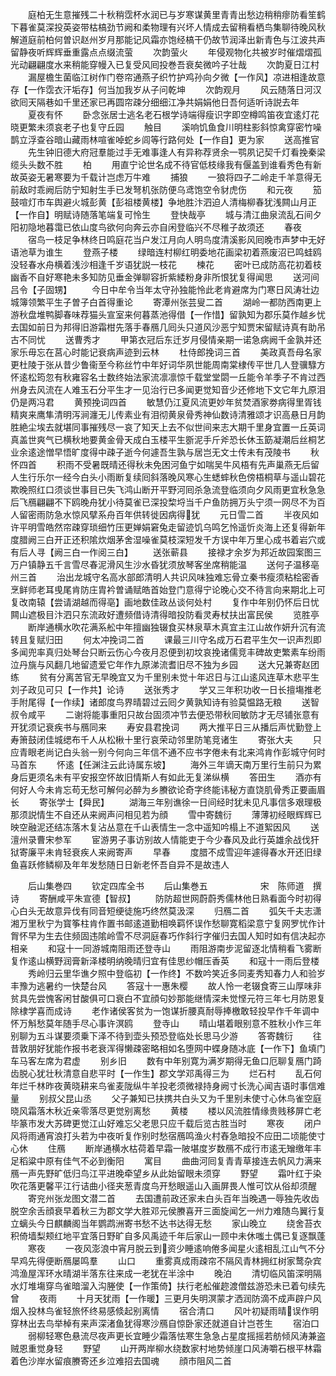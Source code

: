<!-- { "loadSidebar": true } -->
　　庭柏无生意摧残二十秋稍霑杯水润已与岁寒谋黄里青青出愁边稍稍瘳防看笙鹤下暮雀莫深投英姿带枯槁劲节阙和柔物理有兴坏人情成去留稍看栖鸟集聊待晚风秋解道庭前柏何曽识赵州岁月那能记风霜亦饱经槁干仍故节润泽出新青色与江波共声留静夜听辉辉垂重露点点缀流萤
　　次韵萤火
　　年侵观物化共被岁时催熠熠孤光动翩翩度水来稍能穿幔入已复受风囘投巻吾衰矣微吟子壮哉
　　次韵夏日江村
　　漏屋檐生菌临江树作门卷帘通燕子织竹护鸡孙向夕微【一作风】凉进相逢故意存【一作霑衣汗垢存】何当加我岁从子问乾坤
　　次韵观月
　　风云随落日河汉欲囘天隔巷如千里还家已再圆帘疎分细细江净共娟娟他日吾何适听诗説去年
　　夏夜有怀
　　卧念张居士逃名老石根学诗端得瘦识字即空樽鸣笛夜宜逺灯花晓更繁未须哀老子也复守丘园
　　触目
　　溪响饥鱼食川明柱影斜惊禽穿密竹噪鹊立浮查谷暗山藏雨林喧雀啅蛇乡闾等行路何处【一作自】更为家
　　送高推官
　　先生钟旧德大府冠羣能过手无难事逢人有异称荐贤余一鹗夙记契千灯看挽秦梁缆头头数不胜
　　柏
　　用直宁论世名成不待官低枝缘我有偃盖到谁看秀色有新故英姿无暑寒要为千载计岂虑万牛难
　　捕狼
　　一狼将四子二岭走千羊意得无前敌时乖阙后防宁知射生手已发弩机张防便乌鸢饱空令豺虎伤
　　和元夜
　　笳鼓喧灯市车舆避火城彭黄【彭祖楼黄楼】争地胜汴泗迫人清梅柳春犹浅闗山月正【一作自】明赋诗随落笔端复可怜生
　　登快哉亭
　　城与清江曲泉流乱石间夕阳初隐地暮霭已依山度鸟欲何向奔云亦自闲登临兴不尽稚子故须还
　　春夜
　　宿鸟一枝足争林终日鸣庭花当户发江月向人明鸟度清溪影风囘晚市声梦中无好语池草为谁生
　　登燕子楼
　　绿暗连村柳红明委地花画梁初着燕废沼已鸣蛙鸥没轻春水舟横着浅沙相逢千岁语犹説一枝花
　　楝花
　　密叶已成防高花初着枝幽香不自好寒艳未多知防见垂金弹聊容折紫緌粉身非所恨犹复得闻思
　　送河间吕令【子固甥】
　　今日中牟令当年太守孙独能怜此老肯避席为门寒日风涛壮边城簿领繁平生子曽子白首得重论
　　寄潭州张芸叟二首
　　湖岭一都防西南更上游秋盘堆鸭脚春味荐猫头宣室来何暮蒸池得借【一作惜】留孰知为郡乐莫作越乡忧去国如前日为邦得旧游霜柑先落手春鴈几囘头只道风沙恶宁知贾宋留赋诗真有助吊古不同忧
　　送曹秀才
　　甲第衣冠后东迁岁月侵情亲期一诺急病阙千金孰并还家乐毋忘在莒心时能记衰病声迹到云林
　　杜侍郎挽词三首
　　美政真吾母名家更杜陵于张从昔少鲁衞至今称丝竹中年好词华夙世能周南棠棣传平世几人登骥騄方怀逺松筠忽有秋雍容名士数终始法家流凛凛惊千载堂堂閟一丘能令羊季子不肯过西州身去风流在人难玉石分平生才一见治行已多闻更觉知音少还修地下文它年九原泪仍是两冯君
　　黄预挽词四首
　　敏慧仍江夏风流更妙年贫焚酒家劵病得里胥钱精爽来鹰隼清明泻涧瀍无儿传素业有泪彻黄泉骨秀神仙数诗清雅颂才识高悬日月韵胜絶尘埃去就堪同事摧残尽一哀了知天上去不似世间来志大期千里身宜置一丘英词真盖世爽气已横秋地要黄金骨天成白玉楼平生斵泥手斤斧恐长休玉筯凝潮后丝桐艺业余逺途憎早悟旷度得中疎子逝今何遽吾生孰与居岂无文士传未有茂陵书
　　秋怀四首
　　积雨不受暑既晴还得秋未免困河鱼宁如喘吴牛风梧有先声巢燕无后留人生行乐尔一经今白头小雨断复续囘斜落晚风寒心生蟋蟀秋色傍梧桐草与遥山碧花欺晚照红口须谈世事目已失飞鸿山断开平野河囘杀急流登临须向夕风雨更宜秋急急后飞鴈翩翩不下鸥晚舟犹小待莫雀已深投棃埒当千户鱼防拥万头宁须一网尽不为百人留密雨防急水惊风擘系舟百年供转徙因病得犹
　　元日雪二首
　　半夜风如许平明雪皓然帘疎穿琐细竹压更婵娟窘兔走留迹饥乌鸣乞怜遥忻炎海上还复得新年度腊阙三白开正还积隂炊烟茅舍湿噪雀莫枝深短发千方误中年万里心成书着岩穴或有后人寻【阙三白一作阅三白】
　　送张蕲县
　　接禄才余岁为邦近故园案图三万户镇静五千言雪尽春泥滑风生沙水昏犹须放琴客坐席稍能温
　　送何子温移亳州三首
　　治出龙城守名高水部郎清明人共识风味独难忘骨立秦书瘦须粘桧密香烹鲜师老耳曵尾肯防庄胄衿曽诵赋皓首始登门意得宁论晚心交不待言向来期北上可复改南辕【尝请湖越而得亳】画地数佳政丛谈何处村
　　复作中年别仍怀后日忧闗山遮极目汴泗只东流政好遭频借诗清得暗投防看灵寿杖扶出富民侯
　　览胜亭
　　断岸通横水吹花满系舩中年擅幽独辍食买林泉草木真宜主江山故作妍升沉有流转且复赋归田
　　何太冲挽词二首
　　课最三川守名成万石君平生欠一识声烈即多闻兜率真归处琴台只断云伤心今夜月忍便到初坟哀挽诸儒竞丰碑故吏繁素车纷雨泣丹旐与风翻几地留遗爱它年作九原涕流耆旧尽不独为乡园
　　送大兄兼寄赵团练
　　贫有分离苦官无早晚宜又为千里别未觉十年迟日与江山逺风连草木悲平生刘子政见可只【一作共】论诗
　　送张秀才
　　学又三年积功收一日长擅塲推老手附尾得【一作续】诸郎度鸟界晴碧过云囘夕黄孰知诗有验莫愠路无粮
　　送智叔令咸平
　　二谢将能事重阳只故台固须冲节去便恐带秋囘敏防才无尽铺张意有开犹须记衰疾书与鴈同来
　　寿安县君挽词
　　两大推平日三从播后声忧勤登上寿箫鼓闭佳城缌布千人从松楸十里行哀荣动邻里防笔竞诸生
　　寄张大夫
　　只应青眼老尚记白头翁一别今何向三年信不通不应书字倦未有北来鸿肯作彭城守何时马首东
　　怀逺【任渊注云此诗属东坡】
　　海外三年谪天南万里行生前只为累身后更须名未有平安报空怀故旧情斯人有如此无复涕纵横
　　答田生
　　酒亦有何好人今未肯忘苟无愁可解何必醉为乡賸欲论奇字终能讳秘方直饶肌骨秀正要画眉长
　　寄张学士【舜民】
　　湖海三年别谯徐一日间经时犹未见凡事信多艰理极那须説情生不自还从来阙声问相见若为顔
　　雪中寄魏衍
　　薄薄初经眼辉辉已映空融泥还结冻落木复沾丛意在千山表情生一念中遥知吟榻上不道絮因风
　　送澶州录曹宋参军
　　宦游男子事访别故人情能吏于今少春风及此行英雄余战伐犴狱寄廉平未肯轻衰疾人来阙寄声
　　早春
　　度腊不成雪迎年遽得春水开还旧绿鱼喜跃修鳞柳及年年发愁随日日新老怀吾自异不是故违人






　　后山集巻四
　　钦定四库全书
　　后山集巻五　　　　　　宋　陈师道　撰诗
　　寄酬咸平朱宣德【智叔】
　　防防超世网蔚蔚秀儒林他日熟看面今时初得心白头无故意异伐有同音短绠徒施巧终然莫汲深
　　归鴈二首
　　弧矢千夫志潇湘万里秋宁为寳筝柱肯作置书邮逺道勤相唤羁怀误作愁聊寛稻梁意宁复网罗忧作计胷怀早为生去住频固违隂岭雪不尽洞庭春巧作斜行字催归去国人知时如有信决起亦相亲
　　和寇十一同游城南阻雨还登寺山
　　雨阻游南步泥留逐北情稍看飞雾断复作逺山横野润膏新泽楼明纳晚晴归宜有佳思纱帽压香英
　　和寇十一雨后登楼
　　秀岭归云里华谯夕照中登临初【一作终】不数吟笑近多同麦秀知春力人和验岁丰豫为逃暑约一快楚台风
　　答寇十一惠朱樱
　　故人怜一老辍食寄三山厚味非贫具先尝愧客闲甘酸俱可口衰白不宜顔句妙那能继情深未觉悭元符三年七月防恩复除棣学喜而成诗
　　老作诸侯客贫为一饱谋折腰真耐辱捧檄敢轻投早作千年调中怀万斛愁莫年随手尽心事许溟鸥
　　登寺山
　　晴山堪着眼别意不胜秋小作三年别聊为五斗谋要须乗下泽不待到壶头预恐登临处长思马少游
　　答寄魏衍
　　往昔敦朋好犹能作报书老衰浑得懒疎密略相如名堕网中蝶身随冰底【一作下】鱼填门车马客左席为君虚
　　别乡旧
　　数有中年别寛为满岁期得无鱼口厄聊复鴈门踦齿脱心犹壮秋清意自悲平时【一作生】郡文学邓禹得三为
　　烂石村
　　乱石何年烂千林昨夜黄晓耕来鸟雀麦陇纵牛羊投老须微禄持身阙寸长洗心闻吉语时事信难量
　　别叔父昆山丞
　　父子兼知已扶携共白头又为千里别未使寸心休鸟雀空庭晓风霜落木秋近亲零落尽更觉别离愁
　　黄楼
　　楼以风流胜情缘贵贱移屏亡老毕篆市发大苏碑更觉江山好难忘父老思只应千载后览古胜当时
　　寒夜
　　闭户风将雨通宵浪打头若为中夜听复作别时愁宿鴈鸣渔火村舂急暗投不应田二顷能使寸心休
　　住鴈
　　断岸通横水枯荷着早霜一陂堪度岁数鴈不成行市逺无矰缴年丰足稻粱中原有佳气不必到衡阳
　　寓目
　　曲曲河囘复青青草接连去帆风力满来鴈一声先野旷低归鸟江平进晚牵望乡从此始留眼未须穿
　　野望
　　霜叶红于染吹花落更馨平江行诘曲小径夹葱青度鸟开愁眼遥山入画屏畏人惟可饮从俗却须醒
　　寄兖州张龙图文潜二首
　　去国遭前政还家未白头百年当晚遇一辱独先收齿脱空余舌顔衰早着秋三为郡文学大胜邓元侯賸喜开三面旋闻乞一州力难随鸟翼行复立螭头今日麒麟阁当年鹦鹉洲寄书愁不达书达得无愁
　　家山晚立
　　绕舍苔衣积倚墙梨颊红地平宜落日野旷自多风禹迹千年后家山一顾中未休嗤土偶已复逐飘蓬
　　寒夜
　　一夜风澎浪中宵月脱云到资少睡逺响倦多闻星火逺相乱江山气不分早鸡先得便断鴈屡鸣羣
　　山口
　　重雾真成雨疎帘不隔风青林拥红树家鹜杂宾鸿渔屋浑环水晴湖半落东往来成一老犹在半涂中
　　晚泊
　　清切临风笛深明隔水灯堆塲穿鸟雀暗溜入沟塍使【一作策倚】扶行老舩催趂渡僧兹游恐未已着句续先曾
　　夜雨
　　十月天犹雨【一作暖】三更月失明溟蒙才洒润防滴不成声辟户风烟入投林鸟雀轻旅怀终易感倐起别离情
　　宿合清口
　　风叶初疑雨晴误作明穿林出去鸟举棹有来声深渚鱼犹得寒沙鴈自惊卧家还就道自计岂苍生
　　宿泊口
　　弱柳轻寒色悬流尽夜声更长宜睡少霜落怯寒生急急占星度摇摇若舫倾风涛兼盗贼恩重觉身轻
　　野望
　　山开两岸柳水绕数家村地势倾崖口风涛嚼石根平林霜着色沙岸水留痕賸寄还乡泣难招去国魂
　　顔市阻风二首
